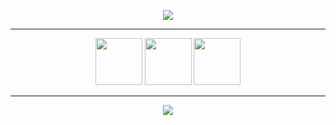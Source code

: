 <p align="center">
  <img src="https://i.imgur.com/1Y9hOem.gif">
</p>

----------
  
<p align="center">
  <a href="https://www.youtube.com/landee" target="_blank"><img src='https://cdn.jsdelivr.net/npm/simple-icons@3.0.1/icons/youtube.svg' width="75" height="75"></a>
  <a href="https://discord.gg/GGyRPye" target="_blank"><img src='https://cdn.jsdelivr.net/npm/simple-icons@3.0.1/icons/discord.svg' width="75" height="75"></a>
  <a href="https://twitter.com/landee_" target="_blank"><img src='https://cdn.jsdelivr.net/npm/simple-icons@3.0.1/icons/twitter.svg' width="75" height="75"></a>
</p>

----------
  
<p align="center">
 <img src="https://github-readme-stats.vercel.app/api/top-langs/?username=laande">
</p>
